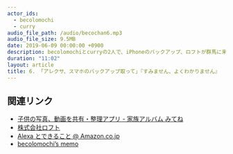 ```yaml
---
actor_ids:
  - becolomochi
  - curry
audio_file_path: /audio/becochan6.mp3
audio_file_size: 9.5MB
date: 2019-06-09 00:00:00 +0900
description: becolomochiとcurryの2人で、iPhoneのバックアップ、ロフトが群馬に来た、Alexaが家に来た、個人制作のRailsアプリについて話しました。
duration: "11:02"
layout: article
title: 6. 「アレクサ、スマホのバックアップ取って」『すみません、よくわかりません』
---
```


## 関連リンク

- [子供の写真、動画を共有・整理アプリ - 家族アルバム みてね](https://mitene.us/)
- [株式会社ロフト](https://www.loft.co.jp/)
- [Alexa とできること @ Amazon.co.jp](https://www.amazon.co.jp/meet-alexa/)
- [becolomochi’s memo](https://scrapbox.io/becolomochi/)

